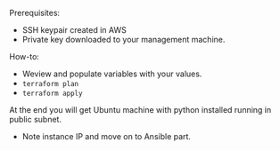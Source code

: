 Prerequisites:
* SSH keypair created in AWS
* Private key downloaded to your management machine. 

How-to:
* Weview and populate variables with your values.
* `terraform plan`
* `terraform apply`

At the end you will get Ubuntu machine with python installed running in public subnet. 
* Note instance IP and move on to Ansible part.
